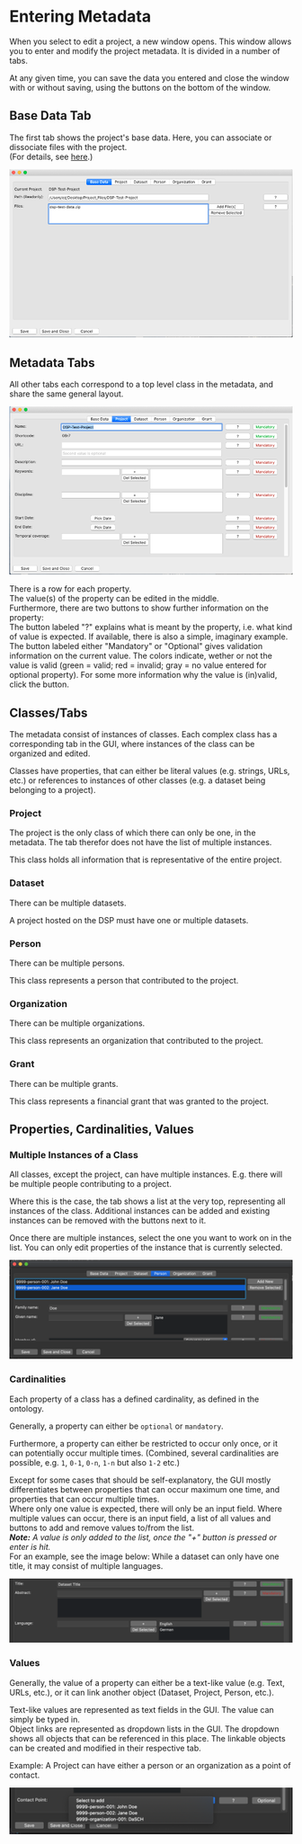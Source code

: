 # Entering Metadata

When you select to edit a project, a new window opens.
This window allows you to enter and modify the project metadata.
It is divided in a number of tabs.

At any given time, you can save the data you entered and close the window with or without saving, using the buttons on the bottom of the window.


## Base Data Tab

The first tab shows the project's base data. Here, you can associate or dissociate files with the project.  
(For details, see [here](list_view.md#folder-and-files).)

![base tab window](assets/images/base_tab_overview.png)


## Metadata Tabs

All other tabs each correspond to a top level class in the metadata, and share the same general layout.

![regular tab overview](assets/images/pro_tabs_overview.png)

There is a row for each property.  
The value(s) of the property can be edited in the middle.  
Furthermore, there are two buttons to show further information on the property:  
The button labeled "?" explains what is meant by the property, i.e. what kind of value is expected.
If available, there is also a simple, imaginary example.  
The button labeled either "Mandatory" or "Optional" gives validation information on the current value.
The colors indicate, wether or not the value is valid (green = valid; red = invalid; gray = no value entered for optional property).
For some more information why the value is (in)valid, click the button.


## Classes/Tabs

The metadata consist of instances of classes. Each complex class has a corresponding tab in the GUI, where instances of the class can be organized and edited.

Classes have properties, that can either be literal values (e.g. strings, URLs, etc.) or references to instances of other classes (e.g. a dataset being belonging to a project).


### Project

The project is the only class of which there can only be one, in the metadata.
The tab therefor does not have the list of multiple instances.

This class holds all information that is representative of the entire project.



### Dataset

There can be multiple datasets.

A project hosted on the DSP must have one or multiple datasets.



### Person

There can be multiple persons.

This class represents a person that contributed to the project.



### Organization

There can be multiple organizations.

This class represents an organization that contributed to the project.



### Grant

There can be multiple grants.

This class represents a financial grant that was granted to the project.



## Properties, Cardinalities, Values

### Multiple Instances of a Class

All classes, except the project, can have multiple instances.
E.g. there will be multiple people contributing to a project.

Where this is the case, the tab shows a list at the very top, representing all instances of the class.
Additional instances can be added and existing instances can be removed with the buttons next to it.

Once there are multiple instances, select the one you want to work on in the list.
You can only edit properties of the instance that is currently selected.

![Multiple Instances of a Class](assets/images/multiple_classes.png)


### Cardinalities

Each property of a class has a defined cardinality, as defined in the ontology.

Generally, a property can either be `optional` or `mandatory`.

Furthermore, a property can either be restricted to occur only once, or it can potentially occur multiple times. (Combined, several cardinalities are possible, e.g. `1`, `0-1`, `0-n`, `1-n` but also `1-2` etc.)

Except for some cases that should be self-explanatory, the GUI mostly differentiates between properties that can occur maximum one time, and properties that can occur multiple times.  
Where only one value is expected, there will only be an input field. Where multiple values can occur, there is an input field, a list of all values and buttons to add and remove values to/from the list.  
___Note:___ _A value is only added to the list, once the "+" button is pressed or enter is hit._  
For an example, see the image below: While a dataset can only have one title, it may consist of multiple languages.

![Cardinalities](assets/images/cardinalities.png)

### Values

Generally, the value of a property can either be a text-like value (e.g. Text, URLs, etc.), or it can link another object (Dataset, Project, Person, etc.).

Text-like values are represented as text fields in the GUI. The value can simply be typed in.  
Object links are represented as dropdown lists in the GUI. The dropdown shows all objects that can be referenced in this place. The linkable objects can be created and modified in their respective tab.

Example: A Project can have either a person or an organization as a point of contact.

![Linked Objects](assets/images/links.png)

